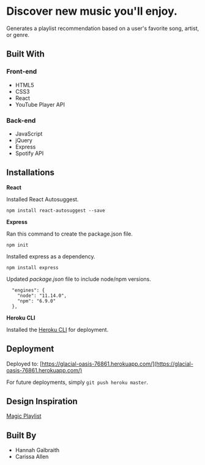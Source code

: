 # Discover new music you'll enjoy.

Generates a playlist recommendation based on a user's favorite song, artist, or genre.

## Built With
### Front-end
* HTML5
* CSS3
* React
* YouTube Player API
### Back-end
* JavaScript
* jQuery
* Express
* Spotify API

## Installations

**React**

Installed React Autosuggest.

`npm install react-autosuggest --save`

**Express**

Ran this command to create the package.json file.

`npm init`

Installed express as a dependency.

`npm install express`

Updated _package.json_ file to include node/npm versions.

```
  "engines": {
    "node": "11.14.0",
    "npm": "6.9.0"
  },
```

**Heroku CLI**

Installed the [Heroku CLI](https://devcenter.heroku.com/articles/getting-started-with-nodejs#set-up) for deployment.

## Deployment

Deployed to: [https://glacial-oasis-76861.herokuapp.com/](https://glacial-oasis-76861.herokuapp.com/)

For future deployments, simply `git push heroku master`.

## Design Inspiration
[Magic Playlist](https://magicplaylist.co/)

## Built By
* Hannah Galbraith
* Carissa Allen
